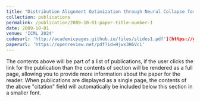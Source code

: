 ```yaml
---
title: "Distribution Alignment Optimization through Neural Collapse for Long-tailed Classification"
collection: publications
permalink: /publication/2009-10-01-paper-title-number-1
date: 2009-10-01
venue: 'ICML 2024'
codesurl: 'http://academicpages.github.io/files/slides1.pdf'](https://github.com/JintongGao/DisA'
paperurl: 'https://openreview.net/pdf?id=Hjwx3H6Vci'
---
```


The contents above will be part of a list of publications, if the user clicks the link for the publication than the contents of section will be rendered as a full page, allowing you to provide more information about the paper for the reader. When publications are displayed as a single page, the contents of the above "citation" field will automatically be included below this section in a smaller font.
